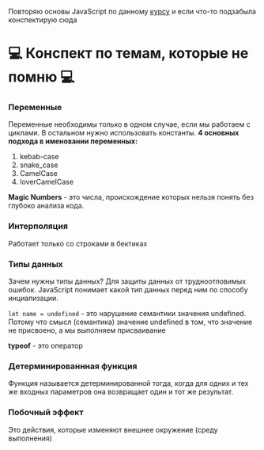 Повторяю основы JavaScript по данному [курсу](https://ru.hexlet.io/courses/js-basics) и если что-то подзабыла конспектирую сюда
# :computer: Конспект по темам, которые не помню :computer:
### Переменные
Переменные необходимы только в одном случае, если мы работаем с циклами. В остальном нужно использовать константы.
**4 основных подхода в именовании переменных:**
1. kebab-case
2. snake_case
3. CamelCase
4. loverCamelCase

**Magic Numbers** - это числа, происхождение которых нельзя понять без глубоко анализа кода.

### Интерполяция
Работает только со строками в бектиках

### Типы данных
Зачем нужны типы данных? Для защиты данных от трудноотловимых ошибок. JavaScript понимает какой тип данных перед ним по способу инциализации.

`let name = undefined` - это нарушение семантики значения undefined. Потому что смысл (семантика) значение undefined в том, что значение не присвоено, а мы выполняем присваивание

**typeof** - это оператор

### Детерминированнная функция
Функция называется детерминированной тогда, когда для одних и тех же входных параметров она возвращает один и тот же результат.

### Побочный эффект
Это действия, которые изменяют внешнее окружение (среду выполнения)

